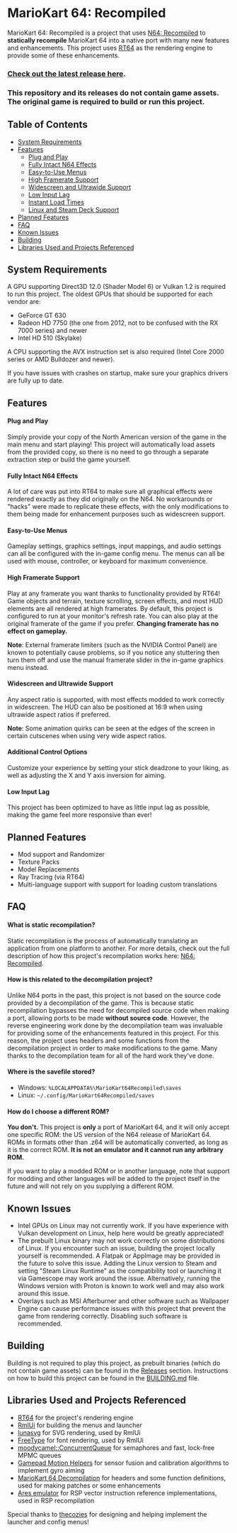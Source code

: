 # MarioKart 64: Recompiled
MarioKart 64: Recompiled is a project that uses [N64: Recompiled](https://github.com/Mr-Wiseguy/N64Recomp) to **statically recompile** MarioKart 64 into a native port with many new features and enhancements. This project uses [RT64](https://github.com/rt64/rt64) as the rendering engine to provide some of these enhancements.

### [Check out the latest release here](https://github.com/sonicdcer/MarioKart64Recomp/releases/latest).

### **This repository and its releases do not contain game assets. The original game is required to build or run this project.**

## Table of Contents
* [System Requirements](#system-requirements)
* [Features](#features)
  * [Plug and Play](#plug-and-play)
  * [Fully Intact N64 Effects](#fully-intact-n64-effects)
  * [Easy-to-Use Menus](#easy-to-use-menus)
  * [High Framerate Support](#high-framerate-support)
  * [Widescreen and Ultrawide Support](#widescreen-and-ultrawide-support)
  * [Low Input Lag](#low-input-lag)
  * [Instant Load Times](#instant-load-times)
  * [Linux and Steam Deck Support](#linux-and-steam-deck-support)
* [Planned Features](#planned-features)
* [FAQ](#faq)
* [Known Issues](#known-issues)
* [Building](#building)
* [Libraries Used and Projects Referenced](#libraries-used-and-projects-referenced)

## System Requirements
A GPU supporting Direct3D 12.0 (Shader Model 6) or Vulkan 1.2 is required to run this project. The oldest GPUs that should be supported for each vendor are:
* GeForce GT 630
* Radeon HD 7750 (the one from 2012, not to be confused with the RX 7000 series) and newer
* Intel HD 510 (Skylake)

A CPU supporting the AVX instruction set is also required (Intel Core 2000 series or AMD Bulldozer and newer).

If you have issues with crashes on startup, make sure your graphics drivers are fully up to date. 

## Features

#### Plug and Play
Simply provide your copy of the North American version of the game in the main menu and start playing! This project will automatically load assets from the provided copy, so there is no need to go through a separate extraction step or build the game yourself.

#### Fully Intact N64 Effects
A lot of care was put into RT64 to make sure all graphical effects were rendered exactly as they did originally on the N64. No workarounds or "hacks" were made to replicate these effects, with the only modifications to them being made for enhancement purposes such as widescreen support.

#### Easy-to-Use Menus
Gameplay settings, graphics settings, input mappings, and audio settings can all be configured with the in-game config menu. The menus can all be used with mouse, controller, or keyboard for maximum convenience.

#### High Framerate Support
Play at any framerate you want thanks to functionality provided by RT64! Game objects and terrain, texture scrolling, screen effects, and most HUD elements are all rendered at high framerates. By default, this project is configured to run at your monitor's refresh rate. You can also play at the original framerate of the game if you prefer. **Changing framerate has no effect on gameplay.**

**Note**: External framerate limiters (such as the NVIDIA Control Panel) are known to potentially cause problems, so if you notice any stuttering then turn them off and use the manual framerate slider in the in-game graphics menu instead.

#### Widescreen and Ultrawide Support
Any aspect ratio is supported, with most effects modded to work correctly in widescreen. The HUD can also be positioned at 16:9 when using ultrawide aspect ratios if preferred.

**Note**: Some animation quirks can be seen at the edges of the screen in certain cutscenes when using very wide aspect ratios.

#### Additional Control Options
Customize your experience by setting your stick deadzone to your liking, as well as adjusting the X and Y axis inversion for aiming.

#### Low Input Lag
This project has been optimized to have as little input lag as possible, making the game feel more responsive than ever!

## Planned Features
* Mod support and Randomizer
* Texture Packs
* Model Replacements
* Ray Tracing (via RT64)
* Multi-language support with support for loading custom translations

## FAQ

#### What is static recompilation?
Static recompilation is the process of automatically translating an application from one platform to another. For more details, check out the full description of how this project's recompilation works here: [N64: Recompiled](https://github.com/Mr-Wiseguy/N64Recomp).

#### How is this related to the decompilation project?
Unlike N64 ports in the past, this project is not based on the source code provided by a decompilation of the game. This is because static recompilation bypasses the need for decompiled source code when making a port, allowing ports to be made **without source code**. However, the reverse engineering work done by the decompilation team was invaluable for providing some of the enhancements featured in this project. For this reason, the project uses headers and some functions from the decompilation project in order to make modifications to the game. Many thanks to the decompilation team for all of the hard work they've done.

#### Where is the savefile stored?
- Windows: `%LOCALAPPDATA%\MarioKart64Recompiled\saves`
- Linux: `~/.config/MarioKart64Recompiled/saves`

#### How do I choose a different ROM?
**You don't.** This project is **only** a port of MarioKart 64, and it will only accept one specific ROM: the US version of the N64 release of MarioKart 64. ROMs in formats other than .z64 will be automatically converted, as long as it is the correct ROM. **It is not an emulator and it cannot run any arbitrary ROM.** 

If you want to play a modded ROM or in another language, note that support for modding and other languages will be added to the project itself in the future and will not rely on you supplying a different ROM. 

## Known Issues
* Intel GPUs on Linux may not currently work. If you have experience with Vulkan development on Linux, help here would be greatly appreciated!
* The prebuilt Linux binary may not work correctly on some distributions of Linux. If you encounter such an issue, building the project locally yourself is recommended. A Flatpak or AppImage may be provided in the future to solve this issue. Adding the Linux version to Steam and setting "Steam Linux Runtime" as the compatibility tool or launching it via Gamescope may work around the issue. Alternatively, running the Windows version with Proton is known to work well and may also work around this issue.
* Overlays such as MSI Afterburner and other software such as Wallpaper Engine can cause performance issues with this project that prevent the game from rendering correctly. Disabling such software is recommended.

## Building
Building is not required to play this project, as prebuilt binaries (which do not contain game assets) can be found in the [Releases](https://github.com/sonicdcer/MarioKart64Recomp/releases/latest) section. Instructions on how to build this project can be found in the [BUILDING.md](BUILDING.md) file.

## Libraries Used and Projects Referenced
* [RT64](https://github.com/rt64/rt64) for the project's rendering engine
* [RmlUi](https://github.com/mikke89/RmlUi) for building the menus and launcher
* [lunasvg](https://github.com/sammycage/lunasvg) for SVG rendering, used by RmlUi
* [FreeType](https://freetype.org/) for font rendering, used by RmlUi  
* [moodycamel::ConcurrentQueue](https://github.com/cameron314/concurrentqueue) for semaphores and fast, lock-free MPMC queues
* [Gamepad Motion Helpers](https://github.com/JibbSmart/GamepadMotionHelpers) for sensor fusion and calibration algorithms to implement gyro aiming
* [MarioKart 64 Decompilation](https://github.com/n64decomp/mk64) for headers and some function definitions, used for making patches or some enhancements
* [Ares emulator](https://github.com/ares-emulator/ares) for RSP vector instruction reference implementations, used in RSP recompilation

Special thanks to [thecozies](https://github.com/thecozies) for designing and helping implement the launcher and config menus!
